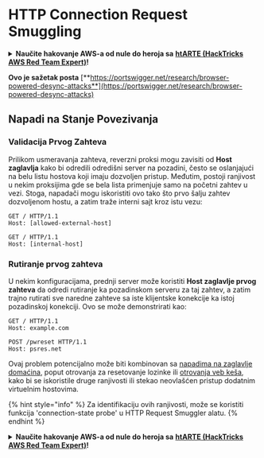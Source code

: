 # HTTP Connection Request Smuggling

<details>

<summary><strong>Naučite hakovanje AWS-a od nule do heroja sa</strong> <a href="https://training.hacktricks.xyz/courses/arte"><strong>htARTE (HackTricks AWS Red Team Expert)</strong></a><strong>!</strong></summary>

* Da li radite u **kompaniji za sajber bezbednost**? Želite li da vidite svoju **kompaniju reklamiranu na HackTricks**? ili želite pristup **najnovijoj verziji PEASS-a ili preuzimanje HackTricks-a u PDF formatu**? Proverite [**PLANOVE ZA PRETPLATU**](https://github.com/sponsors/carlospolop)!
* Otkrijte [**Porodicu PEASS**](https://opensea.io/collection/the-peass-family), našu kolekciju ekskluzivnih [**NFT-ova**](https://opensea.io/collection/the-peass-family)
* Nabavite [**zvanični PEASS & HackTricks swag**](https://peass.creator-spring.com)
* **Pridružite se** [**💬**](https://emojipedia.org/speech-balloon/) [**Discord grupi**](https://discord.gg/hRep4RUj7f) ili [**telegram grupi**](https://t.me/peass) ili me **pratite** na **Twitteru** 🐦[**@carlospolopm**](https://twitter.com/hacktricks\_live)**.**
* **Podelite svoje hakovanje trikove slanjem PR-ova na** [**hacktricks repozitorijum**](https://github.com/carlospolop/hacktricks) **i** [**hacktricks-cloud repozitorijum**](https://github.com/carlospolop/hacktricks-cloud).

</details>

**Ovo je sažetak posta** [**https://portswigger.net/research/browser-powered-desync-attacks**](https://portswigger.net/research/browser-powered-desync-attacks)

## Napadi na Stanje Povezivanja <a href="#state" id="state"></a>

### Validacija Prvog Zahteva

Prilikom usmeravanja zahteva, reverzni proksi mogu zavisiti od **Host zaglavlja** kako bi odredili odredišni server na pozadini, često se oslanjajući na belu listu hostova koji imaju dozvoljen pristup. Međutim, postoji ranjivost u nekim proksijima gde se bela lista primenjuje samo na početni zahtev u vezi. Stoga, napadači mogu iskoristiti ovo tako što prvo šalju zahtev dozvoljenom hostu, a zatim traže interni sajt kroz istu vezu:

```
GET / HTTP/1.1
Host: [allowed-external-host]

GET / HTTP/1.1
Host: [internal-host]
```

### Rutiranje prvog zahteva

U nekim konfiguracijama, prednji server može koristiti **Host zaglavlje prvog zahteva** da odredi rutiranje ka pozadinskom serveru za taj zahtev, a zatim trajno rutirati sve naredne zahteve sa iste klijentske konekcije ka istoj pozadinskoj konekciji. Ovo se može demonstrirati kao:

```
GET / HTTP/1.1
Host: example.com

POST /pwreset HTTP/1.1
Host: psres.net
```

Ovaj problem potencijalno može biti kombinovan sa [napadima na zaglavlje domaćina](https://portswigger.net/web-security/host-header), poput otrovanja za resetovanje lozinke ili [otrovanja veb keša](https://portswigger.net/web-security/web-cache-poisoning), kako bi se iskoristile druge ranjivosti ili stekao neovlašćen pristup dodatnim virtuelnim hostovima.

{% hint style="info" %}
Za identifikaciju ovih ranjivosti, može se koristiti funkcija 'connection-state probe' u HTTP Request Smuggler alatu.
{% endhint %}

<details>

<summary><strong>Naučite hakovanje AWS-a od nule do heroja sa</strong> <a href="https://training.hacktricks.xyz/courses/arte"><strong>htARTE (HackTricks AWS Red Team Expert)</strong></a><strong>!</strong></summary>

* Da li radite u **kompaniji za kibernetičku bezbednost**? Želite li da vidite svoju **kompaniju reklamiranu na HackTricks**? ili želite pristup **najnovijoj verziji PEASS-a ili preuzimanje HackTricks-a u PDF formatu**? Proverite [**PLANOVE ZA PRIJAVU**](https://github.com/sponsors/carlospolop)!
* Otkrijte [**Porodicu PEASS**](https://opensea.io/collection/the-peass-family), našu kolekciju ekskluzivnih [**NFT-ova**](https://opensea.io/collection/the-peass-family)
* Nabavite [**zvanični PEASS & HackTricks swag**](https://peass.creator-spring.com)
* **Pridružite se** [**💬**](https://emojipedia.org/speech-balloon/) [**Discord grupi**](https://discord.gg/hRep4RUj7f) ili [**telegram grupi**](https://t.me/peass) ili me **pratite** na **Twitteru** 🐦[**@carlospolopm**](https://twitter.com/hacktricks\_live)**.**
* **Podelite svoje hakovanje trikove slanjem PR-ova na** [**hacktricks repozitorijum**](https://github.com/carlospolop/hacktricks) **i** [**hacktricks-cloud repozitorijum**](https://github.com/carlospolop/hacktricks-cloud).

</details>
